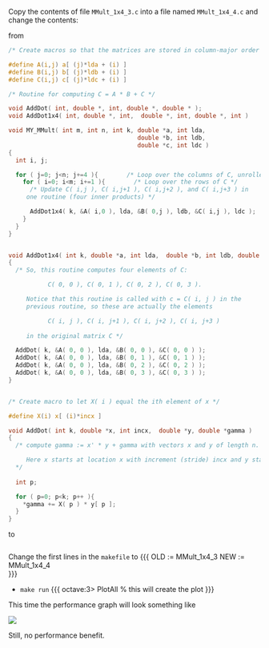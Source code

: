 Copy the contents of file `MMult_1x4_3.c` into a file named `MMult_1x4_4.c` and change the contents:

from
```c
/* Create macros so that the matrices are stored in column-major order */

#define A(i,j) a[ (j)*lda + (i) ]
#define B(i,j) b[ (j)*ldb + (i) ]
#define C(i,j) c[ (j)*ldc + (i) ]

/* Routine for computing C = A * B + C */

void AddDot( int, double *, int, double *, double * );
void AddDot1x4( int, double *, int,  double *, int, double *, int )

void MY_MMult( int m, int n, int k, double *a, int lda, 
                                    double *b, int ldb,
                                    double *c, int ldc )
{
  int i, j;

  for ( j=0; j<n; j+=4 ){        /* Loop over the columns of C, unrolled by 4 */
    for ( i=0; i<m; i+=1 ){        /* Loop over the rows of C */
      /* Update C( i,j ), C( i,j+1 ), C( i,j+2 ), and C( i,j+3 ) in
	 one routine (four inner products) */

      AddDot1x4( k, &A( i,0 ), lda, &B( 0,j ), ldb, &C( i,j ), ldc );
    }
  }
}


void AddDot1x4( int k, double *a, int lda,  double *b, int ldb, double *c, int ldc )
{
  /* So, this routine computes four elements of C: 

           C( 0, 0 ), C( 0, 1 ), C( 0, 2 ), C( 0, 3 ).  

     Notice that this routine is called with c = C( i, j ) in the
     previous routine, so these are actually the elements 

           C( i, j ), C( i, j+1 ), C( i, j+2 ), C( i, j+3 ) 
	  
     in the original matrix C */ 

  AddDot( k, &A( 0, 0 ), lda, &B( 0, 0 ), &C( 0, 0 ) );
  AddDot( k, &A( 0, 0 ), lda, &B( 0, 1 ), &C( 0, 1 ) );
  AddDot( k, &A( 0, 0 ), lda, &B( 0, 2 ), &C( 0, 2 ) );
  AddDot( k, &A( 0, 0 ), lda, &B( 0, 3 ), &C( 0, 3 ) );
}


/* Create macro to let X( i ) equal the ith element of x */

#define X(i) x[ (i)*incx ]

void AddDot( int k, double *x, int incx,  double *y, double *gamma )
{
  /* compute gamma := x' * y + gamma with vectors x and y of length n.

     Here x starts at location x with increment (stride) incx and y starts at location y and has (implicit) stride of 1.
  */
 
  int p;

  for ( p=0; p<k; p++ ){
    *gamma += X( p ) * y[ p ];     
  }
}
```
to
```c
```

Change the first lines in the `makefile` to
    {{{
OLD  := MMult_1x4_3
NEW  := MMult_1x4_4     
}}}
 * `make run`
  {{{ 
octave:3> PlotAll        % this will create the plot
}}}

This time the performance graph will look something like

![](https://github.com/SudoNohup/HowToOptimizeGemm/raw/master/figures/compare_MMult-1x4-3_MMult-1x4-4.png)

Still, no performance benefit.
